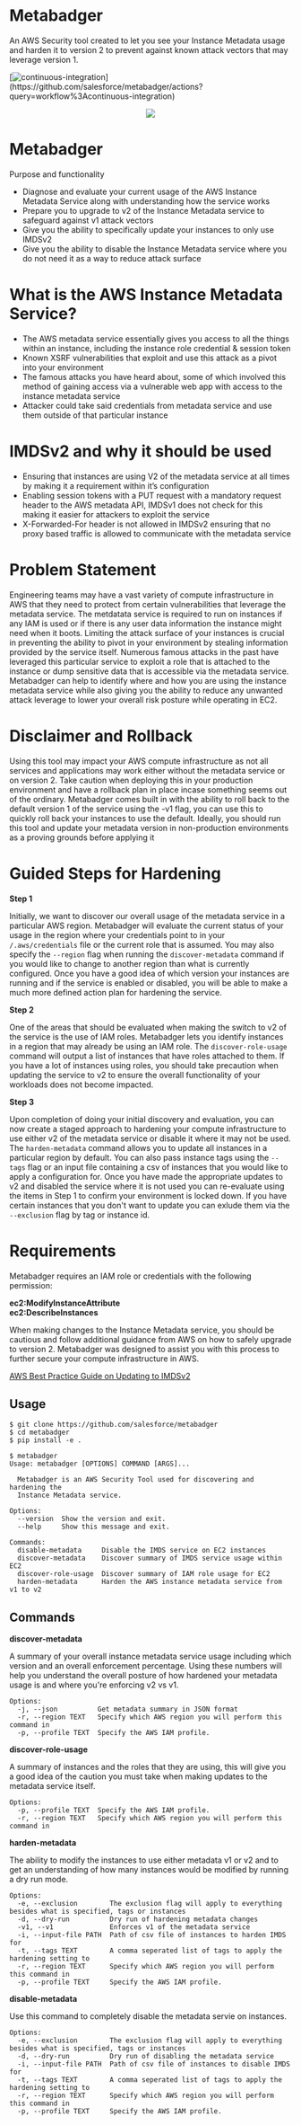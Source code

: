 # Metabadger

An AWS Security tool created to let you see your Instance Metadata usage and harden it to version 2 to prevent against known attack vectors that may leverage version 1.

[![continuous-integration](https://github.com/salesforce/metabadger/workflows/continuous-integration/badge.svg?)](https://github.com/salesforce/metabadger/actions?query=workflow%3Acontinuous-integration)

<p align="center">
  <img src="docs/images/metabadger.gif">
</p>

<!-- toc -->

# Metabadger

Purpose and functionality
* Diagnose and evaluate your current usage of the AWS Instance Metadata Service along with understanding how the service works
* Prepare you to upgrade to v2 of the Instance Metadata service to safeguard against v1 attack vectors
* Give you the ability to specifically update your instances to only use IMDSv2
* Give you the ability to disable the Instance Metadata service where you do not need it as a way to reduce attack surface

# What is the AWS Instance Metadata Service?

* The AWS metadata service essentially gives you access to all the things within an instance, including the instance role credential & session token
* Known XSRF vulnerabilities that exploit and use this attack as a pivot into your environment
* The famous attacks you have heard about, some of which involved this method of gaining access via a vulnerable web app with access to the instance metadata service
* Attacker could take said credentials from metadata service and use them outside of that particular instance 

# IMDSv2 and why it should be used

* Ensuring that instances are using V2 of the metadata service at all times by making it a requirement within it’s configuration
* Enabling session tokens with a PUT request with a mandatory request header to the AWS metadata API, IMDSv1 does not check for this making it easier for attackers to exploit the service
* X-Forwarded-For header is not allowed in IMDSv2 ensuring that no proxy based traffic is allowed to communicate with the metadata service

# Problem Statement

Engineering teams may have a vast variety of compute infrastructure in AWS that they need to protect from certain vulnerabilities that leverage the metadata service. The metdatata service is required to run on instances if any IAM is used or if there is any user data information the instance might need when it boots. Limiting the attack surface of your instances is crucial in preventing the ability to pivot in your environment by stealing information provided by the service itself. Numerous famous attacks in the past have leveraged this particular service to exploit a role that is attached to the instance or dump sensitive data that is accessible via the metadata service. Metabadger can help to identify where and how you are using the instance metadata service while also giving you the ability to reduce any unwanted attack leverage to lower your overall risk posture while operating in EC2. 

# Disclaimer and Rollback

Using this tool may impact your AWS compute infrastructure as not all services and applications may work either without the metadata service or on version 2. Take caution when deploying this in your production environment and have a rollback plan in place incase something seems out of the ordinary. Metabadger comes built in with the ability to roll back to the default version 1 of the service using the -v1 flag, you can use this to quickly roll back your instances to use the default. Ideally, you should run this tool and update your metadata version in non-production environments as a proving grounds before applying it 

<!-- tocstop -->

<!-- steps -->

# Guided Steps for Hardening

**Step 1**

Initially, we want to discover our overall usage of the metadata service in a particular AWS region. Metabadger will evaluate the current status of your usage in the region where your credentials point to in your ```/.aws/credentials``` file or the current role that is assumed. You may also specify the ```--region``` flag when running the ```discover-metadata``` command if you would like to change to another region than what is currently configured. Once you have a good idea of which version your instances are running and if the service is enabled or disabled, you will be able to make a much more defined action plan for hardening the service.

**Step 2**

One of the areas that should be evaluated when making the switch to v2 of the service is the use of IAM roles. Metabadger lets you identify instances in a region that may already be using an IAM role. The ```discover-role-usage``` command will output a list of instances that have roles attached to them. If you have a lot of instances using roles, you should take precaution when updating the service to v2 to ensure the overall functionality of your workloads does not become impacted.

**Step 3**

Upon completion of doing your initial discovery and evaluation, you can now create a staged approach to hardening your compute infrastructure to use either v2 of the metadata service or disable it where it may not be used. The ```harden-metadata``` command allows you to update all instances in a particular region by default. You can also pass instance tags using the ```--tags``` flag or an input file containing a csv of instances that you would like to apply a configuration for. Once you have made the appropriate updates to v2 and disabled the service where it is not used you can re-evaluate using the items in Step 1 to confirm your environment is locked down. If you have certain instances that you don't want to update you can exlude them via the ```--exclusion``` flag by tag or instance id.


<!-- stepsstop -->

<!-- requirements -->

# Requirements

Metabadger requires an IAM role or credentials with the following permission:

**ec2:ModifyInstanceAttribute**\
**ec2:DescribeInstances**

When making changes to the Instance Metadata service, you should be cautious and follow additional guidance from AWS on how to safely upgrade to version 2. Metabadger was designed to assist you with this process to further secure your compute infrastructure in AWS.

[AWS Best Practice Guide on Updating to IMDSv2](https://docs.aws.amazon.com/AWSEC2/latest/UserGuide/configuring-instance-metadata-service.html)

<!-- requirementsstop -->


## Usage

<!-- usage -->

```sh-session
$ git clone https://github.com/salesforce/metabadger
$ cd metabadger
$ pip install -e .

$ metabadger
Usage: metabadger [OPTIONS] COMMAND [ARGS]...

  Metabadger is an AWS Security Tool used for discovering and hardening the
  Instance Metadata service.

Options:
  --version  Show the version and exit.
  --help     Show this message and exit.

Commands:
  disable-metadata     Disable the IMDS service on EC2 instances
  discover-metadata    Discover summary of IMDS service usage within EC2
  discover-role-usage  Discover summary of IAM role usage for EC2
  harden-metadata      Harden the AWS instance metadata service from v1 to v2
```
<!-- usagestop -->

## Commands

<!-- commands -->


**discover-metadata**

A summary of your overall instance metadata service usage including which version and an overall enforcement percentage. Using these numbers will help you understand the overall posture of how hardened your metadata usage is and where you're enforcing v2 vs v1.

```
Options:
  -j, --json          Get metadata summary in JSON format
  -r, --region TEXT   Specify which AWS region you will perform this command in
  -p, --profile TEXT  Specify the AWS IAM profile.
```

**discover-role-usage**

A summary of instances and the roles that they are using, this will give you a good idea of the caution you must take when making updates to the metadata service itself.

```
Options:
  -p, --profile TEXT  Specify the AWS IAM profile.
  -r, --region TEXT   Specify which AWS region you will perform this command in
```
**harden-metadata**

The ability to modify the instances to use either metadata v1 or v2 and to get an understanding of how many instances would be modified by running a dry run mode.

```
Options:
  -e, --exclusion        The exclusion flag will apply to everything besides what is specified, tags or instances
  -d, --dry-run          Dry run of hardening metadata changes
  -v1, --v1              Enforces v1 of the metadata service
  -i, --input-file PATH  Path of csv file of instances to harden IMDS for
  -t, --tags TEXT        A comma seperated list of tags to apply the hardening setting to
  -r, --region TEXT      Specify which AWS region you will perform this command in
  -p, --profile TEXT     Specify the AWS IAM profile.
```

**disable-metadata**

Use this command to completely disable the metadata servie on instances.

```
Options:
  -e, --exclusion        The exclusion flag will apply to everything besides what is specified, tags or instances
  -d, --dry-run          Dry run of disabling the metadata service
  -i, --input-file PATH  Path of csv file of instances to disable IMDS for
  -t, --tags TEXT        A comma seperated list of tags to apply the hardening setting to
  -r, --region TEXT      Specify which AWS region you will perform this command in
  -p, --profile TEXT     Specify the AWS IAM profile.
```
<!-- commandstop -->

